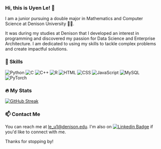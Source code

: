 ### Hi, this is Uyen Le! 👋

I am a junior pursuing a double major in Mathematics and Computer Science at Denison University :woman_technologist:. 

It was during my studies at Denison that I developed an interest in programming and discovered my passion for Data Science and Enterprise Architecture. I am dedicated to using my skills to tackle complex problems and create impactful solutions.

### 🚀 Skills

![Python](https://img.shields.io/badge/Python-3776AB?style=for-the-badge&logo=python&logoColor=white)
![C](https://img.shields.io/badge/C-00599C?style=for-the-badge&logo=c&logoColor=white)
![C++](https://img.shields.io/badge/C%2B%2B-00599C?style=for-the-badge&logo=c%2B%2B&logoColor=white)
![R](https://img.shields.io/badge/R-276DC3?style=for-the-badge&logo=r&logoColor=white)
![HTML](https://img.shields.io/badge/HTML5-E34F26?style=for-the-badge&logo=html5&logoColor=white)
![CSS](https://img.shields.io/badge/CSS3-1572B6?style=for-the-badge&logo=css3&logoColor=white)
![JavaScript](https://img.shields.io/badge/JavaScript-F7DF1E?style=for-the-badge&logo=javascript&logoColor=black)
![MySQL](https://img.shields.io/badge/MySQL-00000F?style=for-the-badge&logo=mysql&logoColor=white)
![PyTorch](https://img.shields.io/badge/PyTorch-%23EE4C2C.svg?style=for-the-badge&logo=PyTorch&logoColor=white)


### :fire: My Stats 

[![GitHub Streak](http://github-readme-streak-stats.herokuapp.com?user=uyenle-gh&theme=dark&background=000000)](https://git.io/streak-stats)


### 📫 Contact Me

You can reach me at [le_u1@denison.edu](mailto:le_u1@denison.edu). I'm also on [![Linkedin Badge](https://img.shields.io/badge/-UyenLe-blue?style=flat&logo=Linkedin&logoColor=white)](https://www.linkedin.com/in/uyenle02/) if you'd like to connect with me.

Thanks for stopping by!

<!--
**uyenle-gh/uyenle-gh** is a ✨ _special_ ✨ repository because its `README.md` (this file) appears on your GitHub profile.

Here are some ideas to get you started:

- 🔭 I’m currently working on ...
- 🌱 I’m currently learning ...
- 👯 I’m looking to collaborate on ...
- 🤔 I’m looking for help with ...
- 💬 Ask me about ...
- 📫 How to reach me: ...
- 😄 Pronouns: ...
- ⚡ Fun fact: ...
-->
